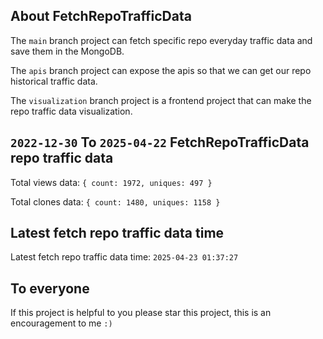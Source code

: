 ## About FetchRepoTrafficData

The `main` branch project can fetch specific repo everyday traffic data and save them in the MongoDB.

The `apis` branch project can expose the apis so that we can get our repo historical traffic data.

The `visualization` branch project is a frontend project that can make the repo traffic data visualization.

## `2022-12-30` To `2025-04-22` FetchRepoTrafficData repo traffic data

Total views data: `{ count: 1972, uniques: 497 }`

Total clones data: `{ count: 1480, uniques: 1158 }`

## Latest fetch repo traffic data time

Latest fetch repo traffic data time: `2025-04-23 01:37:27`

## To everyone

If this project is helpful to you please star this project, this is an encouragement to me `:)`




